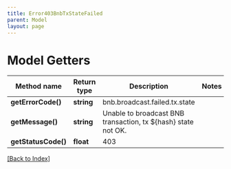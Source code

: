 ```yaml
---
title: Error403BnbTxStateFailed
parent: Model
layout: page
---
```


# Model Getters

Method name | Return type | Description | Notes
------------ | ------------- | ------------- | -------------
**getErrorCode()** | **string** | bnb.broadcast.failed.tx.state |
**getMessage()** | **string** | Unable to broadcast BNB transaction, tx ${hash} state not OK. |
**getStatusCode()** | **float** | 403 |

[[Back to Index]](../index.md)
